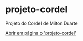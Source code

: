 # projeto-cordel
Projeto do Cordel de Milton Duarte

<a href="https://felipeheidmann.github.io/projeto-cordel/">Abrir em página o 'projeto-cordel'</a>
